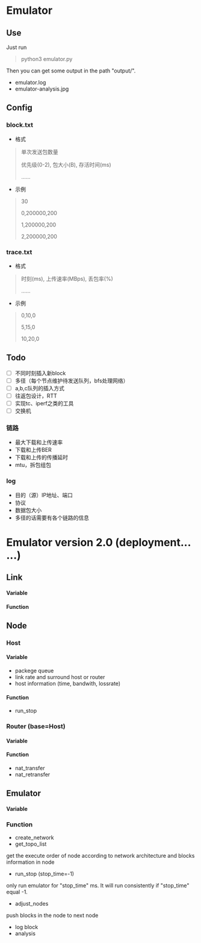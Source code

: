 # Emulator

## Use
 
 Just run 
 
 > python3 emulator.py
 
 Then you can get some output in the path "output/".
 
 - emulator.log
 - emulator-analysis.jpg

## Config

### block.txt

- 格式

> 单次发送包数量
> 
> 优先级(0-2), 包大小(B), 存活时间(ms)
> 
> ……
> 

- 示例
> 30
> 
> 0,200000,200
> 
> 1,200000,200
> 
> 2,200000,200


### trace.txt

- 格式

> 时刻(ms), 上传速率(MBps), 丢包率(%)
> 
> ……
> 

- 示例
> 0,10,0
> 
> 5,15,0
>
> 10,20,0

## Todo

- [ ] 不同时刻插入新block
- [ ] 多径（每个节点维护待发送队列，bfs处理网络）
- [ ] a,b,c队列的插入方式
- [ ] 往返包设计，RTT
- [ ] 实现tc、iperf之类的工具
- [ ] 交换机

### 链路

- 最大下载和上传速率
- 下载和上传BER
- 下载和上传的传播延时
- mtu，拆包组包

### log

- 目的（源）IP地址、端口
- 协议
- 数据包大小
- 多径的话需要有各个链路的信息


# Emulator version 2.0 (deployment... ...)

## Link

#### Variable

#### Function

## Node

### Host

#### Variable

- packege queue
- link rate and surround host or router 
- host information (time, bandwith, lossrate)

#### Function

- run_stop

### Router (base=Host)

#### Variable

#### Function

- nat_transfer
- nat_retransfer


## Emulator

#### Variable


### Function

- create_network
- get_topo_list

get the execute order of node according to network architecture 
and blocks information in node

- run_stop (stop_time=-1)

only run emulator for "stop_time" ms.
It will run consistently if "stop_time" equal -1.

- adjust_nodes

push blocks in the node to next node

- log block
- analysis




